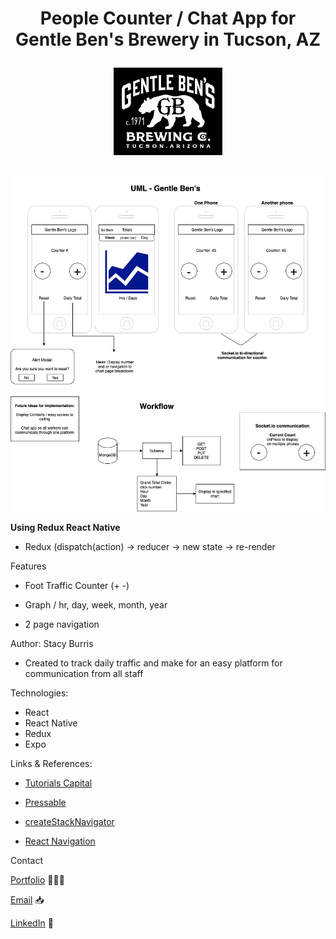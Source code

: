 <h1 align="center"> People Counter / Chat App for Gentle Ben's Brewery in Tucson, AZ

![logo](src/assets/image/download.png)

</h1>

![Gentle Ben's UML](./src/assets/image/gentle-bens-uml.png)

**Using Redux React Native**

- Redux (dispatch(action) -> reducer -> new state -> re-render

Features

- Foot Traffic Counter (+ -)

- Graph / hr, day, week, month, year

- 2 page navigation

Author: Stacy Burris

- Created to track daily traffic and make for an easy platform for communication from all staff

Technologies:

- React
- React Native
- Redux
- Expo

Links & References:

- [Tutorials Capital](https://tutorialscapital.com/)

- [Pressable](https://reactnative.dev/docs/pressable)

- [createStackNavigator](https://reactnavigation.org/docs/stack-navigator/)

- [React Navigation](https://reactnavigation.org/docs/navigation-prop/)

Contact

[Portfolio](https://stacys-portfolio.netlify.app/) 👩🏼‍💻

[Email](stacy1burris@gmail.com) 📥

[LinkedIn](https://www.linkedin.com/in/stacyjburris/) 👔
